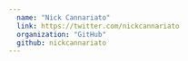 ```yaml
---
  name: "Nick Cannariato"
  link: https://twitter.com/nickcannariato
  organization: "GitHub"
  github: nickcannariato
---
```

